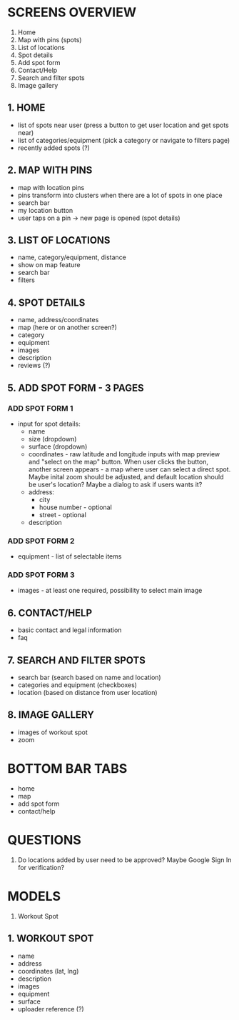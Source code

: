# SCREENS OVERVIEW
1. Home
2. Map with pins (spots)
3. List of locations
4. Spot details
5. Add spot form
6. Contact/Help
7. Search and filter spots
8. Image gallery

## 1. HOME
- list of spots near user (press a button to get user location and get spots near)
- list of categories/equipment (pick a category or navigate to filters page)
- recently added spots (?)

## 2. MAP WITH PINS 
- map with location pins
- pins transform into clusters when there are a lot of spots in one place
- search bar
- my location button
- user taps on a pin -> new page is opened (spot details)

## 3. LIST OF LOCATIONS
- name, category/equipment, distance
- show on map feature
- search bar
- filters

## 4. SPOT DETAILS
- name, address/coordinates
- map (here or on another screen?)
- category
- equipment
- images
- description
- reviews (?)

## 5. ADD SPOT FORM - 3 PAGES
### ADD SPOT FORM 1
- input for spot details:
    - name
    - size (dropdown)
    - surface (dropdown)
    - coordinates - raw latitude and longitude inputs with map preview and "select on the map" button. When user clicks the button, another screen appears - a map where user can select a direct spot. Maybe inital zoom should be adjusted, and default location should be user's location? Maybe a dialog to ask if users wants it?
    - address:
        - city
        - house number - optional
        - street - optional
    - description
### ADD SPOT FORM 2
- equipment - list of selectable items

### ADD SPOT FORM 3
- images - at least one required, possibility to select main image

## 6. CONTACT/HELP
- basic contact and legal information
- faq

## 7. SEARCH AND FILTER SPOTS
- search bar (search based on name and location)
- categories and equipment (checkboxes)
- location (based on distance from user location)

## 8. IMAGE GALLERY
- images of workout spot
- zoom

# BOTTOM BAR TABS
- home
- map
- add spot form
- contact/help

# QUESTIONS
1. Do locations added by user need to be approved? Maybe Google Sign In for verification?

# MODELS
1. Workout Spot

## 1. WORKOUT SPOT
- name
- address
- coordinates (lat, lng)
- description
- images
- equipment
- surface
- uploader reference (?)

